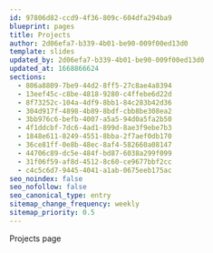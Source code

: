```yaml
---
id: 97806d82-ccd9-4f36-809c-604dfa294ba9
blueprint: pages
title: Projects
author: 2d06efa7-b339-4b01-be90-009f00ed13d0
template: slides
updated_by: 2d06efa7-b339-4b01-be90-009f00ed13d0
updated_at: 1668866624
sections:
  - 806a8809-7be9-44d2-8ff5-27c8ae4a8394
  - 13eef45c-c8be-4818-9280-c4ffebe6d22d
  - 8f73252c-104a-4df9-8bb1-84c283b42d36
  - 304d917f-4898-4b89-8bdf-cbb8be308ea2
  - 3bb976c6-befb-4007-a5a5-94d0a5fa2b50
  - 4f1ddcbf-7dc6-4ad1-899d-8ae3f9ebe7b3
  - 1848e611-8249-4551-8bba-2f7aef0db170
  - 36ce81ff-0e8b-48ec-8af4-582660a08147
  - 44706c89-dc5e-484f-bd87-6038a299f099
  - 31f06f59-af8d-4512-8c60-ce9677bbf2cc
  - c4c5c6d7-9445-4041-a1ab-0675eeb175ac
seo_noindex: false
seo_nofollow: false
seo_canonical_type: entry
sitemap_change_frequency: weekly
sitemap_priority: 0.5
---
```

Projects page
